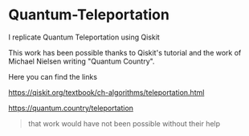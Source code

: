# Quantum-Teleportation
I replicate Quantum Teleportation using Qiskit

This work has been possible thanks to Qiskit's tutorial and the work of Michael Nielsen writing "Quantum Country".

Here you can find the links

https://qiskit.org/textbook/ch-algorithms/teleportation.html

https://quantum.country/teleportation

> that work would have not been possible without their help
